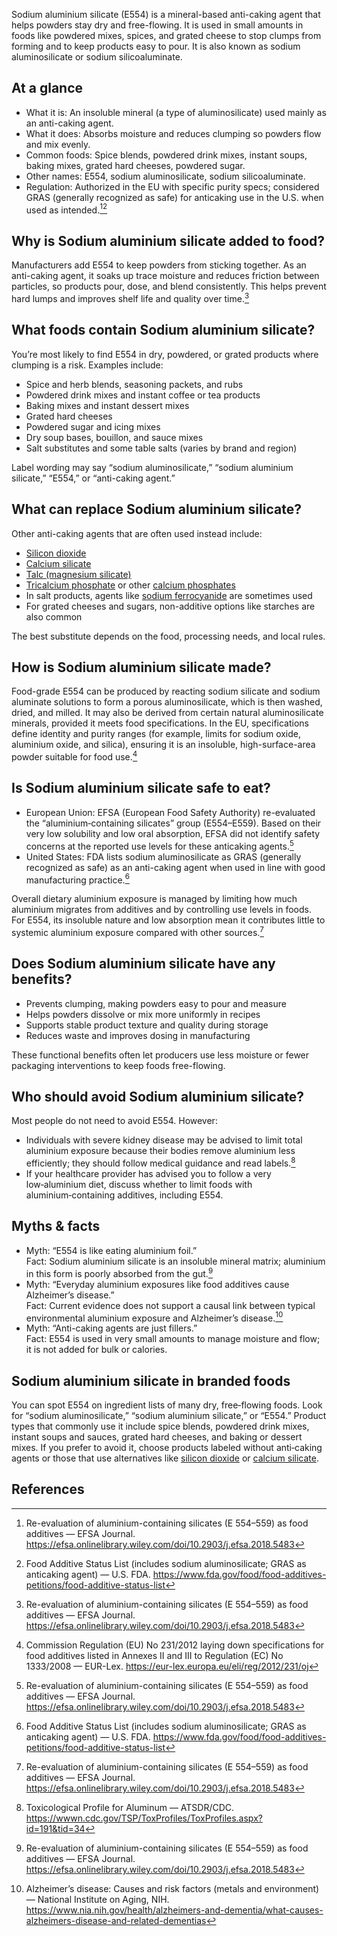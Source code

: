 Sodium aluminium silicate (E554) is a mineral-based anti-caking agent that helps powders stay dry and free-flowing. It is used in small amounts in foods like powdered mixes, spices, and grated cheese to stop clumps from forming and to keep products easy to pour. It is also known as sodium aluminosilicate or sodium silicoaluminate.
<!--more-->

## At a glance
- What it is: An insoluble mineral (a type of aluminosilicate) used mainly as an anti-caking agent.
- What it does: Absorbs moisture and reduces clumping so powders flow and mix evenly.
- Common foods: Spice blends, powdered drink mixes, instant soups, baking mixes, grated hard cheeses, powdered sugar.
- Other names: E554, sodium aluminosilicate, sodium silicoaluminate.
- Regulation: Authorized in the EU with specific purity specs; considered GRAS (generally recognized as safe) for anticaking use in the U.S. when used as intended.[^1][^3]

## Why is Sodium aluminium silicate added to food?
Manufacturers add E554 to keep powders from sticking together. As an anti-caking agent, it soaks up trace moisture and reduces friction between particles, so products pour, dose, and blend consistently. This helps prevent hard lumps and improves shelf life and quality over time.[^1]

## What foods contain Sodium aluminium silicate?
You’re most likely to find E554 in dry, powdered, or grated products where clumping is a risk. Examples include:
- Spice and herb blends, seasoning packets, and rubs
- Powdered drink mixes and instant coffee or tea products
- Baking mixes and instant dessert mixes
- Grated hard cheeses
- Powdered sugar and icing mixes
- Dry soup bases, bouillon, and sauce mixes
- Salt substitutes and some table salts (varies by brand and region)

Label wording may say “sodium aluminosilicate,” “sodium aluminium silicate,” “E554,” or “anti-caking agent.”

## What can replace Sodium aluminium silicate?
Other anti-caking agents that are often used instead include:
- [Silicon dioxide](/e551-silicon-dioxide)
- [Calcium silicate](/e552-calcium-silicate)
- [Talc (magnesium silicate)](/e553b-talc)
- [Tricalcium phosphate](/e341iii-tricalcium-phosphate) or other [calcium phosphates](/e341-calcium-phosphates)
- In salt products, agents like [sodium ferrocyanide](/e535-sodium-ferrocyanide) are sometimes used
- For grated cheeses and sugars, non-additive options like starches are also common

The best substitute depends on the food, processing needs, and local rules.

## How is Sodium aluminium silicate made?
Food-grade E554 can be produced by reacting sodium silicate and sodium aluminate solutions to form a porous aluminosilicate, which is then washed, dried, and milled. It may also be derived from certain natural aluminosilicate minerals, provided it meets food specifications. In the EU, specifications define identity and purity ranges (for example, limits for sodium oxide, aluminium oxide, and silica), ensuring it is an insoluble, high-surface-area powder suitable for food use.[^2]

## Is Sodium aluminium silicate safe to eat?
- European Union: EFSA (European Food Safety Authority) re-evaluated the “aluminium‑containing silicates” group (E554–E559). Based on their very low solubility and low oral absorption, EFSA did not identify safety concerns at the reported use levels for these anticaking agents.[^1]
- United States: FDA lists sodium aluminosilicate as GRAS (generally recognized as safe) as an anti-caking agent when used in line with good manufacturing practice.[^3]

Overall dietary aluminium exposure is managed by limiting how much aluminium migrates from additives and by controlling use levels in foods. For E554, its insoluble nature and low absorption mean it contributes little to systemic aluminium exposure compared with other sources.[^1]

## Does Sodium aluminium silicate have any benefits?
- Prevents clumping, making powders easy to pour and measure
- Helps powders dissolve or mix more uniformly in recipes
- Supports stable product texture and quality during storage
- Reduces waste and improves dosing in manufacturing

These functional benefits often let producers use less moisture or fewer packaging interventions to keep foods free-flowing.

## Who should avoid Sodium aluminium silicate?
Most people do not need to avoid E554. However:
- Individuals with severe kidney disease may be advised to limit total aluminium exposure because their bodies remove aluminium less efficiently; they should follow medical guidance and read labels.[^4]
- If your healthcare provider has advised you to follow a very low‑aluminium diet, discuss whether to limit foods with aluminium‑containing additives, including E554.

## Myths & facts
- Myth: “E554 is like eating aluminium foil.”  
  Fact: Sodium aluminium silicate is an insoluble mineral matrix; aluminium in this form is poorly absorbed from the gut.[^1]
- Myth: “Everyday aluminium exposures like food additives cause Alzheimer’s disease.”  
  Fact: Current evidence does not support a causal link between typical environmental aluminium exposure and Alzheimer’s disease.[^5]
- Myth: “Anti-caking agents are just fillers.”  
  Fact: E554 is used in very small amounts to manage moisture and flow; it is not added for bulk or calories.

## Sodium aluminium silicate in branded foods
You can spot E554 on ingredient lists of many dry, free‑flowing foods. Look for “sodium aluminosilicate,” “sodium aluminium silicate,” or “E554.” Product types that commonly use it include spice blends, powdered drink mixes, instant soups and sauces, grated hard cheeses, and baking or dessert mixes. If you prefer to avoid it, choose products labeled without anti‑caking agents or those that use alternatives like [silicon dioxide](/e551-silicon-dioxide) or [calcium silicate](/e552-calcium-silicate).

## References
[^1]: Re-evaluation of aluminium-containing silicates (E 554–559) as food additives — EFSA Journal. https://efsa.onlinelibrary.wiley.com/doi/10.2903/j.efsa.2018.5483
[^2]: Commission Regulation (EU) No 231/2012 laying down specifications for food additives listed in Annexes II and III to Regulation (EC) No 1333/2008 — EUR-Lex. https://eur-lex.europa.eu/eli/reg/2012/231/oj
[^3]: Food Additive Status List (includes sodium aluminosilicate; GRAS as anticaking agent) — U.S. FDA. https://www.fda.gov/food/food-additives-petitions/food-additive-status-list
[^4]: Toxicological Profile for Aluminum — ATSDR/CDC. https://wwwn.cdc.gov/TSP/ToxProfiles/ToxProfiles.aspx?id=191&tid=34
[^5]: Alzheimer’s disease: Causes and risk factors (metals and environment) — National Institute on Aging, NIH. https://www.nia.nih.gov/health/alzheimers-and-dementia/what-causes-alzheimers-disease-and-related-dementias
